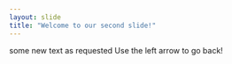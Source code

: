 ```yaml
---
layout: slide
title: "Welcome to our second slide!"
---
```

some new text as requested
Use the left arrow to go back!
